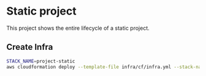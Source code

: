 # Static project

This project shows the entire lifecycle of a static project.

## Create Infra

```bash
STACK_NAME=project-static
aws cloudformation deploy --template-file infra/cf/infra.yml --stack-name $STACK_NAME --parameter-overrides file://./infra/cf/infra-params-secrets.json --capabilities CAPABILITY_NAMED_IAM
```
